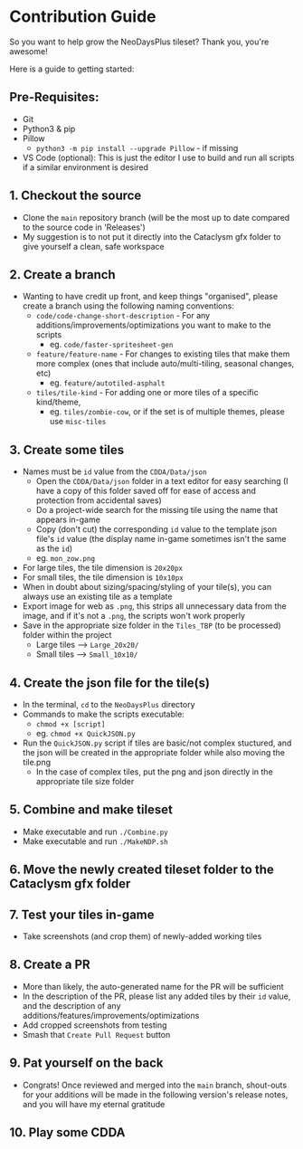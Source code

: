 # Contribution Guide
So you want to help grow the NeoDaysPlus tileset? Thank you, you're awesome! 

Here is a guide to getting started:

## Pre-Requisites:
- Git
- Python3 & pip
- Pillow
    - `python3 -m pip install --upgrade Pillow` - if missing
- VS Code (optional): This is just the editor I use to build and run all scripts if a similar environment is desired

## 1. Checkout the source
- Clone the `main` repository branch (will be the most up to date compared to the source code in 'Releases')
- My suggestion is to not put it directly into the Cataclysm gfx folder to give yourself a clean, safe workspace

## 2. Create a branch
- Wanting to have credit up front, and keep things "organised", please create a branch using the following naming conventions:
    - `code/code-change-short-description` - For any additions/improvements/optimizations you want to make to the scripts
        - eg. `code/faster-spritesheet-gen`
    - `feature/feature-name` - For changes to existing tiles that make them more complex (ones that include auto/multi-tiling, seasonal changes, etc)
        - eg. `feature/autotiled-asphalt`
    - `tiles/tile-kind` - For adding one or more tiles of a specific kind/theme, 
        - eg. `tiles/zombie-cow`, or if the set is of multiple themes, please use `misc-tiles`

## 3. Create some tiles
- Names must be `id` value from the `CDDA/Data/json`
    - Open the `CDDA/Data/json` folder in a text editor for easy searching (I have a copy of this folder saved off for ease of access and protection from accidental saves)
    - Do a project-wide search for the missing tile using the name that appears in-game
    - Copy (don't cut) the corresponding `id` value to the template json file's `id` value (the display name in-game sometimes isn't the same as the `id`)
    - eg. `mon_zow.png`
- For large tiles, the tile dimension is `20x20px`
- For small tiles, the tile dimension is `10x10px`
- When in doubt about sizing/spacing/styling of your tile(s), you can always use an existing tile as a template
- Export image for web as `.png`, this strips all unnecessary data from the image, and if it's not a `.png`, the scripts won't work properly
- Save in the appropriate size folder in the `Tiles_TBP` (to be processed) folder within the project
    - Large tiles --> `Large_20x20/`
    - Small tiles --> `Small_10x10/`

## 4. Create the json file for the tile(s)
- In the terminal, `cd` to the `NeoDaysPlus` directory
- Commands to make the scripts executable:
    - `chmod +x [script]`
    - eg. `chmod +x QuickJSON.py` 
- Run the `QuickJSON.py` script if tiles are basic/not complex stuctured, and the json will be created in the appropriate folder while also moving the tile.png
    - In the case of complex tiles, put the png and json directly in the appropriate tile size folder

## 5. Combine and make tileset
- Make executable and run `./Combine.py`
- Make executable and run `./MakeNDP.sh`

## 6. Move the newly created tileset folder to the Cataclysm gfx folder

## 7. Test your tiles in-game
- Take screenshots (and crop them) of newly-added working tiles

## 8. Create a PR
- More than likely, the auto-generated name for the PR will be sufficient
- In the description of the PR, please list any added tiles by their `id` value, and  the description of any additions/features/improvements/optimizations
- Add cropped screenshots from testing
- Smash that `Create Pull Request` button

## 9. Pat yourself on the back
- Congrats! Once reviewed and merged into the `main` branch, shout-outs for your additions will be made in the following version's release notes, and you will have my eternal gratitude

## 10. Play some CDDA
